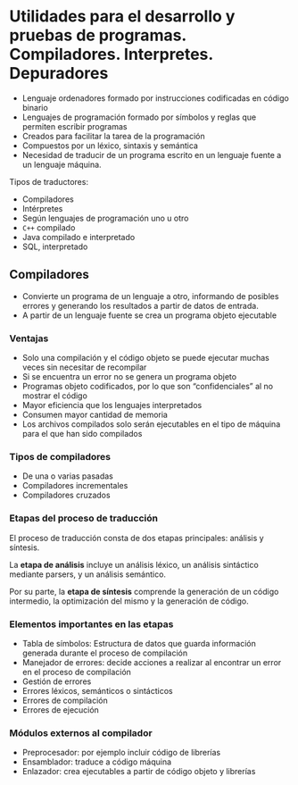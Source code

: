 # Utilidades para el desarrollo y pruebas de programas. Compiladores. Interpretes. Depuradores

- Lenguaje ordenadores formado por instrucciones codificadas en código binario
- Lenguajes de programación formado por símbolos y reglas que permiten escribir programas
- Creados para facilitar la tarea de la programación
- Compuestos por un léxico, sintaxis y semántica
- Necesidad de traducir de un programa escrito en un lenguaje fuente a un lenguaje máquina.

Tipos de traductores:

- Compiladores
- Intérpretes
- Según lenguajes de programación uno u otro
- ``C++`` compilado
- Java compilado e interpretado
- SQL, interpretado

## Compiladores

- Convierte un programa de un lenguaje a otro, informando de posibles errores y generando los resultados a partir de datos de entrada.
- A partir de un lenguaje fuente se crea un programa objeto ejecutable

### Ventajas

- Solo una compilación y el código objeto se puede ejecutar muchas veces sin necesitar de recompilar
- Si se encuentra un error no se genera un programa objeto
- Programas objeto codificados, por lo que son “confidenciales” al no mostrar el código
- Mayor eficiencia que los lenguajes interpretados
- Consumen mayor cantidad de memoria
- Los archivos compilados solo serán ejecutables en el tipo de máquina para el que han sido compilados

### Tipos de compiladores

- De una o varias pasadas
- Compiladores incrementales
- Compiladores cruzados

### Etapas del proceso de traducción

El proceso de traducción consta de dos etapas principales: análisis y síntesis.

La **etapa de análisis** incluye un análisis léxico, un análisis sintáctico mediante parsers, y un análisis semántico.

Por su parte, la **etapa de síntesis** comprende la generación de un código intermedio, la optimización del mismo y la generación de código.

### Elementos importantes en las etapas

- Tabla de símbolos: Estructura de datos que guarda información generada durante el proceso de compilación
- Manejador de errores: decide acciones a realizar al encontrar un error en el proceso de compilación
- Gestión de errores
- Errores léxicos, semánticos o sintácticos
- Errores de compilación
- Errores de ejecución

### Módulos externos al compilador

- Preprocesador: por ejemplo incluir código de librerías
- Ensamblador: traduce a código máquina
- Enlazador: crea ejecutables a partir de código objeto y librerías
